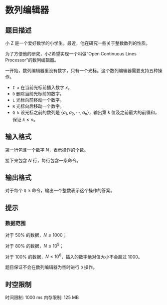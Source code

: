 # 数列编辑器

## 题目描述

小 Z 是一个爱好数学的小学生。最近，他在研究一些关于整数数列的性质。

为了方便他的研究，小Z希望实现一个叫做“Open Continuous Lines Processor”的数列编辑器。

一开始，数列编辑器里没有数字，只有一个光标。这个数列编辑器需要支持五种操作。

- `I x` 在当前光标前插入数字 $x$。
- `D` 删除当前光标前的数字。
- `L` 光标向前移动一个数字。
- `R` 光标向后移动一个数字。
- `Q k` 设光标之前的数列是 $\{a_1,a_2,\cdots,a_n\}$，输出第 $k$ 位及之前最大的前缀和，保证 $k\leqslant n$。

## 输入格式

第一行包含一个数字 $N$，表示操作的个数。

接下来包含 $N$ 行，每行包含一条命令。

## 输出格式

对于每个 `Q k` 命令，输出一个整数表示这个操作的答案。

## 提示

### 数据范围

对于 $50\%$ 的数据，$N\leqslant1000$；

对于 $80\%$ 的数据，$N\leqslant10^5$；

对于 $100\%$ 的数据，$N\leqslant10^6$，插入的数字绝对值大小不会超过 $1000$。

题目保证不会在数列编辑器为空时进行 `D` 操作。

## 时空限制

时间限制: 1000 ms
内存限制: 125 MB
